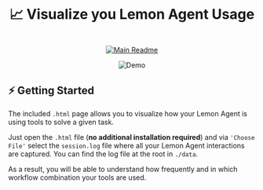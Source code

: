 <div align="center">
  <h1>📈 Visualize you Lemon Agent Usage</h1>
  <br />
    <a href="https://github.com/felixbrock/lemonagent">
    <img alt="Main Readme" src="https://img.shields.io/badge/Jump to the 🍋 main readme-x?style=for-the-badge&logoColor=white&label&labelColor=gray&color=gray">
  </a>
  <br />
    <figure>
    <img src="../../public/heatmap-example.gif" alt="Demo" />
  </figure>
</div>

## ⚡️ Getting Started

The included `.html` page allows you to visualize how your Lemon Agent is using tools to solve a given task.

Just open the `.html` file (**no additional installation required**) and via `'Choose File'` select the `session.log` file where all your Lemon Agent interactions are captured. You can find the log file at the root in `./data`.

As a result, you will be able to understand how frequently and in which workflow combination your tools are used.
